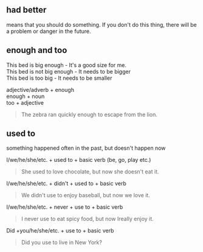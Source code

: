 ## had better

means that you should do something. If you don't do this thing, there will be a problem or danger in the future.

## enough and too

This bed is big enough - It's a good size for me. \
This bed is not big enough - It needs to be bigger \
This bed is too big - It needs to be smaller

adjective/adverb + enough \
enough + noun \
too + adjective 

> The zebra ran quickly enough to escape from the lion.

## used to 

something happened often in the past, but doesn't happen now

I/we/he/she/etc. + used to + basic verb (be, go, play etc.)
> She used to love chocolate, but now she doesn't eat it.

I/we/he/she/etc. + didn't + used to + basic verb
> We didn't use to enjoy baseball, but now we love it.

I/we/he/she/etc. + never + use to + basic verb
> I never use to eat spicy food, but now Ireally enjoy it.

Did +you/he/she/etc. + use to + basic verb
> Did you use to live in New York?

